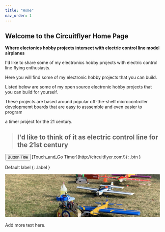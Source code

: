 ```yaml
---
title: "Home"
nav_order: 1
---
```


## Welcome to the Circuitflyer Home Page

**Where electonics hobby projects intersect with electric control line model airplanes**

I'd like to share some of my electronics hobby projects with electric control line flying enthusiasts.

Here you will find some of my electronic hobby projects that you can build.

Listed below are some of my open source electronic hobby projects that you can build for yourself.

These projects are based around popular off-the-shelf microcontroller developmemt boards that are easy to asssemble and even easier to program

a timer project for the 21 century.

> ## I'd like to think of it as **electric control line for the 21st century**

 <span class="fs-2">
 <button type="button" name="button" class="btn">Button Title</button>
 </span>

 <span class="fs-8">
[Touch_and_Go Timer](http://circuitflyer.com/){: .btn }
</span>

Default label
{: .label }


![](/assets/images/2276.jpeg)

Add more text here.
